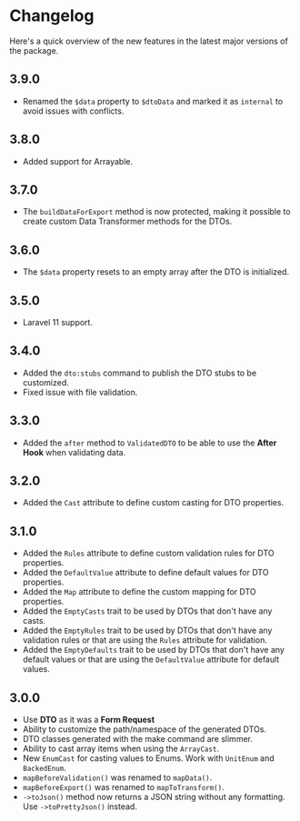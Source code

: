 # Changelog

Here's a quick overview of the new features in the latest major versions of the package.

## 3.9.0

* Renamed the `$data` property to `$dtoData` and marked it as `internal` to avoid issues with conflicts.

## 3.8.0

* Added support for Arrayable.

## 3.7.0

* The `buildDataForExport` method is now protected, making it possible to create custom Data Transformer methods for the DTOs.

## 3.6.0

* The `$data` property resets to an empty array after the DTO is initialized.

## 3.5.0

* Laravel 11 support.

## 3.4.0

* Added the `dto:stubs` command to publish the DTO stubs to be customized.
* Fixed issue with file validation.

## 3.3.0

* Added the `after` method to `ValidatedDTO` to be able to use the **After Hook** when validating data.

## 3.2.0

* Added the `Cast` attribute to define custom casting for DTO properties.

## 3.1.0

* Added the `Rules` attribute to define custom validation rules for DTO properties.
* Added the `DefaultValue` attribute to define default values for DTO properties.
* Added the `Map` attribute to define the custom mapping for DTO properties.
* Added the `EmptyCasts` trait to be used by DTOs that don't have any casts.
* Added the `EmptyRules` trait to be used by DTOs that don't have any validation rules or that are using the `Rules` attribute for validation.
* Added the `EmptyDefaults` trait to be used by DTOs that don't have any default values or that are using the `DefaultValue` attribute for default values.

## 3.0.0

* Use **DTO** as it was a **Form Request**
* Ability to customize the path/namespace of the generated DTOs.
* DTO classes generated with the make command are slimmer.
* Ability to cast array items when using the `ArrayCast`.
* New `EnumCast` for casting values to Enums. Work with `UnitEnum` and `BackedEnum`.
* `mapBeforeValidation()` was renamed to `mapData()`.
* `mapBeforeExport()` was renamed to `mapToTransform()`.
* `->toJson()` method now returns a JSON string without any formatting. Use `->toPrettyJson()` instead.
